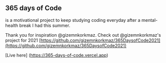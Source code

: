 ## 365 days of Code

is a motivational project to keep studying coding everyday after a mental-health break I had this summer.

Thank you for inspiration @gizemnkorkmaz.
Check out @gizemnkorkmaz's project for 2021 [https://github.com/gizemnkorkmaz/365DaysofCode2021](https://github.com/gizemnkorkmaz/365DaysofCode2021)

[Live here] (https://365-days-of-code.vercel.app) 